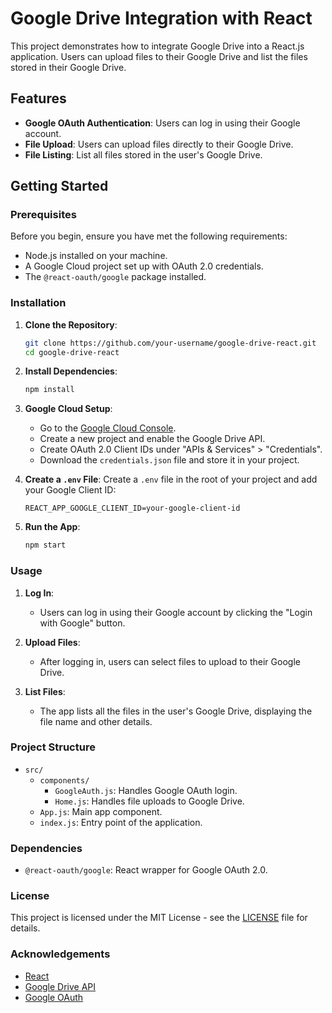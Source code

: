 # Google Drive Integration with React

This project demonstrates how to integrate Google Drive into a React.js application. Users can upload files to their Google Drive and list the files stored in their Google Drive.

## Features

- **Google OAuth Authentication**: Users can log in using their Google account.
- **File Upload**: Users can upload files directly to their Google Drive.
- **File Listing**: List all files stored in the user's Google Drive.

## Getting Started

### Prerequisites

Before you begin, ensure you have met the following requirements:

- Node.js installed on your machine.
- A Google Cloud project set up with OAuth 2.0 credentials.
- The `@react-oauth/google` package installed.

### Installation

1. **Clone the Repository**:
    ```bash
    git clone https://github.com/your-username/google-drive-react.git
    cd google-drive-react
    ```

2. **Install Dependencies**:
    ```bash
    npm install
    ```

3. **Google Cloud Setup**:
    - Go to the [Google Cloud Console](https://console.cloud.google.com/).
    - Create a new project and enable the Google Drive API.
    - Create OAuth 2.0 Client IDs under "APIs & Services" > "Credentials".
    - Download the `credentials.json` file and store it in your project.

4. **Create a `.env` File**:
    Create a `.env` file in the root of your project and add your Google Client ID:
    ```plaintext
    REACT_APP_GOOGLE_CLIENT_ID=your-google-client-id
    ```

5. **Run the App**:
    ```bash
    npm start
    ```

### Usage

1. **Log In**:
    - Users can log in using their Google account by clicking the "Login with Google" button.

2. **Upload Files**:
    - After logging in, users can select files to upload to their Google Drive.

3. **List Files**:
    - The app lists all the files in the user's Google Drive, displaying the file name and other details.

### Project Structure

- `src/`
  - `components/`
    - `GoogleAuth.js`: Handles Google OAuth login.
    - `Home.js`: Handles file uploads to Google Drive.
  - `App.js`: Main app component.
  - `index.js`: Entry point of the application.

### Dependencies

- `@react-oauth/google`: React wrapper for Google OAuth 2.0.

### License

This project is licensed under the MIT License - see the [LICENSE](LICENSE) file for details.

### Acknowledgements

- [React](https://reactjs.org/)
- [Google Drive API](https://developers.google.com/drive/api)
- [Google OAuth](https://developers.google.com/identity/protocols/oauth2)
